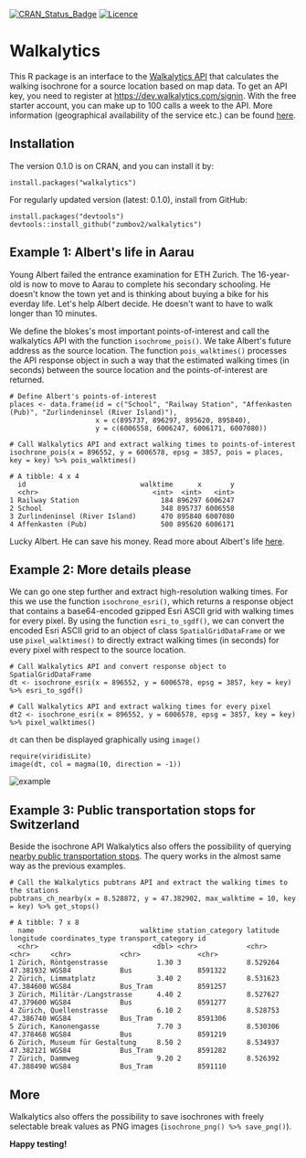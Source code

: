 [![CRAN_Status_Badge](http://www.r-pkg.org/badges/version/walkalytics)](https://cran.r-project.org/package=walkalytics)
[![Licence](https://img.shields.io/badge/licence-GPL--3-blue.svg)](https://www.gnu.org/licenses/gpl-3.0.en.html)

# Walkalytics
This R package is an interface to the [Walkalytics API](https://dev.walkalytics.com) that calculates the walking isochrone for a source location based on map data. To get an API key, you need to register at https://dev.walkalytics.com/signin. With the free starter account, you can make up to 100 calls a week to the API. More information (geographical availability of the service etc.) can be found [here](https://www.walkalytics.com). 

## Installation
The version 0.1.0 is on CRAN, and you can install it by:
```
install.packages("walkalytics")
```
For regularly updated version (latest: 0.1.0), install from GitHub:
```
install.packages("devtools")
devtools::install_github("zumbov2/walkalytics")
```
## Example 1: Albert's life in Aarau
Young Albert failed the entrance examination for ETH Zurich. The 16-year-old is now to move to Aarau to complete his secondary schooling. He doesn't know the town yet and is thinking about buying a bike for his everday life. Let's help Albert decide. He doesn't want to have to walk longer than 10 minutes. 

We define the blokes's most important points-of-interest and call the walkalytics API with the function `isochrome_pois()`. We take Albert's future address as the source location. The function `pois_walktimes()` processes the API response object in such a way that the estimated walking times (in seconds) between the source location and the points-of-interest are returned.
```
# Define Albert's points-of-interest 
places <- data.frame(id = c("School", "Railway Station", "Affenkasten (Pub)", "Zurlindeninsel (River Island)"),
                     x = c(895737, 896297, 895620, 895840),
                     y = c(6006558, 6006247, 6006171, 6007080))

# Call Walkalytics API and extract walking times to points-of-interest
isochrone_pois(x = 896552, y = 6006578, epsg = 3857, pois = places, key = key) %>% pois_walktimes()

# A tibble: 4 x 4
  id                            walktime      x       y
  <chr>                            <int>  <int>   <int>
1 Railway Station                    184 896297 6006247
2 School                             348 895737 6006558
3 Zurlindeninsel (River Island)      470 895840 6007080
4 Affenkasten (Pub)                  500 895620 6006171
```
Lucky Albert. He can save his money. Read more about Albert's life [here](https://en.wikipedia.org/wiki/Albert_Einstein#Early_life_and_education).

## Example 2: More details please
We can go one step further and extract high-resolution walking times. For this we use the function `isochrone_esri()`, which returns a response object that contains a base64-encoded gzipped Esri ASCII grid with walking times for every pixel. By using the function `esri_to_sgdf()`, we can convert the encoded Esri ASCII grid to an object of class `SpatialGridDataFrame` or we use `pixel_walktimes()` to directly extract walking times (in seconds) for every pixel with respect to the source location.
```
# Call Walkalytics API and convert response object to SpatialGridDataFrame
dt <- isochrone_esri(x = 896552, y = 6006578, epsg = 3857, key = key) %>% esri_to_sgdf()

# Call Walkalytics API and extract walking times for every pixel
dt2 <- isochrone_esri(x = 896552, y = 6006578, epsg = 3857, key = key) %>% pixel_walktimes()
```
`dt` can then be displayed graphically using `image()`
```
require(viridisLite)
image(dt, col = magma(10, direction = -1))
```
![example](https://github.com/zumbov2/walkalytics/blob/master/images/aarau1.png)

## Example 3: Public transportation stops for Switzerland
Beside the isochrone API Walkalytics also offers the possibility of querying [nearby public transportation stops](https://dev.walkalytics.com/docs/services/54213b7b352a401664d5c48a/operations/5551ed9350d8000f54f144a2?). The query works in the almost same way as the previous examples. 
```
# Call the Walkalytics pubtrans API and extract the walking times to the stations
pubtrans_ch_nearby(x = 8.528872, y = 47.382902, max_walktime = 10, key = key) %>% get_stops()  

# A tibble: 7 x 8
  name                          walktime station_category latitude longitude coordinates_type transport_category id     
  <chr>                            <dbl> <chr>            <chr>    <chr>     <chr>            <chr>              <chr>  
1 Zürich, Röntgenstrasse            1.30 3                8.529264 47.381932 WGS84            Bus                8591322
2 Zürich, Limmatplatz               3.40 2                8.531623 47.384600 WGS84            Bus_Tram           8591257
3 Zürich, Militär-/Langstrasse      4.40 2                8.527627 47.379600 WGS84            Bus                8591277
4 Zürich, Quellenstrasse            6.10 2                8.528753 47.386740 WGS84            Bus_Tram           8591306
5 Zürich, Kanonengasse              7.70 3                8.530306 47.378468 WGS84            Bus                8591219
6 Zürich, Museum für Gestaltung     8.50 2                8.534937 47.382121 WGS84            Bus_Tram           8591282
7 Zürich, Dammweg                   9.20 2                8.526392 47.388490 WGS84            Bus_Tram           8591110
```
## More
Walkalytics also offers the possibility to save isochrones with freely selectable break values as PNG images (`isochrone_png() %>% save_png()`). 

**Happy testing!**
